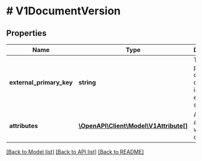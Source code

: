 # # V1DocumentVersion

## Properties

Name | Type | Description | Notes
------------ | ------------- | ------------- | -------------
**external_primary_key** | **string** | The primary key of the document in the external system. | [optional]
**attributes** | [**\OpenAPI\Client\Model\V1Attribute[]**](V1Attribute.md) | Attributes associated with the document. | [optional]

[[Back to Model list]](../../README.md#models) [[Back to API list]](../../README.md#endpoints) [[Back to README]](../../README.md)
